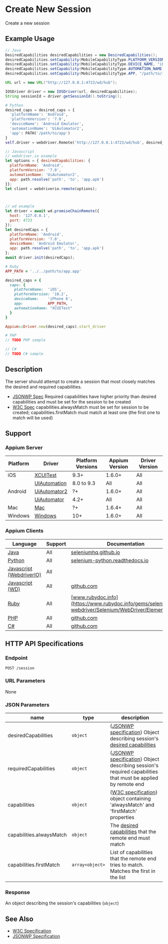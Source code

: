 # Create New Session

Create a new session
## Example Usage

```java
// Java
DesiredCapabilities desiredCapabilities = new DesiredCapabilities();
desiredCapabilities.setCapability(MobileCapabilityType.PLATFORM_VERSION, "10.3");
desiredCapabilities.setCapability(MobileCapabilityType.DEVICE_NAME, "iPhone Simulator");
desiredCapabilities.setCapability(MobileCapabilityType.AUTOMATION_NAME, "XCUITest");
desiredCapabilities.setCapability(MobileCapabilityType.APP, "/path/to/ios/app.zip");

URL url = new URL("http://127.0.0.1:4723/wd/hub");

IOSDriver driver = new IOSDriver(url, desiredCapabilities);
String sessionId = driver.getSessionId().toString();

```

```python
# Python
desired_caps = desired_caps = {
  'platformName': 'Android',
  'platformVersion': '7.0',
  'deviceName': 'Android Emulator',
  'automationName': 'UiAutomator2',
  'app': PATH('/path/to/app')
}
self.driver = webdriver.Remote('http://127.0.0.1:4723/wd/hub', desired_caps)

```

```javascript
// Javascript
// webdriver.io example
let options = { desiredCapabilities: { 
  platformName: 'Android',
  platformVersion: '7.0',
  automationName: 'UiAutomator2',
  app: path.resolve('path', 'to', 'app.apk')
}};
let client = webdriverio.remote(options);



// wd example
let driver = await wd.promiseChainRemote({
  host: '127.0.0.1',
  port: 4723
});
let desiredCaps = {
  platformName: 'Android',
  platformVersion: '7.0',
  deviceName: 'Android Emulator',
  app: path.resolve('path', 'to', 'app.apk')
};
await driver.init(desiredCaps);

```

```ruby
# Ruby
APP_PATH = '../../path/to/app.app'

desired_caps = {
  caps: {
    platformName:  'iOS',
    platformVersion: '10.2',
    deviceName:    'iPhone 6',
    app:           APP_PATH,
    automationName: "XCUITest"
  }
}

Appium::Driver.new(desired_caps).start_driver

```

```php
# PHP
// TODO PHP sample

```

```csharp
// C#
// TODO C# sample

```


## Description

The server should attempt to create a session that most closely matches the desired and required capabilities. 

* [JSONWP Spec](https://github.com/SeleniumHQ/selenium/wiki/JsonWireProtocol#session-1) Required capabilities have higher priority than desired capabilities and must be set for the session to be created
* [W3C Spec](https://www.w3.org/TR/webdriver/#dfn-new-session) capabilities.alwaysMatch must be set for session to be created; capabilities.firstMatch must match at least one (the first one to match will be used)


## Support

### Appium Server

|Platform|Driver|Platform Versions|Appium Version|Driver Version|
|--------|----------------|------|--------------|--------------|
| iOS | [XCUITest](/docs/en/drivers/ios-xcuitest.md) | 9.3+ | 1.6.0+ | All |
|  | [UIAutomation](/docs/en/drivers/ios-uiautomation.md) | 8.0 to 9.3 | All | All |
| Android | [UiAutomator2](/docs/en/drivers/android-uiautomator2.md) | ?+ | 1.6.0+ | All |
|  | [UiAutomator](/docs/en/drivers/android-uiautomator.md) | 4.2+ | All | All |
| Mac | [Mac](/docs/en/drivers/mac.md) | ?+ | 1.6.4+ | All |
| Windows | [Windows](/docs/en/drivers/windows.md) | 10+ | 1.6.0+ | All |

### Appium Clients

|Language|Support|Documentation|
|--------|-------|-------------|
|[Java](https://github.com/appium/java-client/releases/latest)| All | [seleniumhq.github.io](https://seleniumhq.github.io/selenium/docs/api/java/org/openqa/selenium/remote/server/DefaultSession.html#createSession-org.openqa.selenium.remote.server.DriverFactory-org.openqa.selenium.remote.server.Clock-org.openqa.selenium.remote.SessionId-org.openqa.selenium.Capabilities-) |
|[Python](https://github.com/appium/python-client/releases/latest)| All | [selenium-python.readthedocs.io](http://selenium-python.readthedocs.io/api.html#selenium.webdriver.remote.webelement.WebElement.clear) |
|[Javascript (WebdriverIO)](http://webdriver.io/index.html)| All |  |
|[Javascript (WD)](https://github.com/admc/wd/releases/latest)| All | [github.com](https://github.com/admc/wd/blob/master/lib/commands.js#L1780) |
|[Ruby](https://github.com/appium/ruby_lib/releases/latest)| All | [www.rubydoc.info](https://www.rubydoc.info/gems/selenium-webdriver/Selenium/WebDriver/Element:clear) |
|[PHP](https://github.com/appium/php-client/releases/latest)| All | [github.com](https://github.com/appium/php-client/) |
|[C#](https://github.com/appium/appium-dotnet-driver/releases/latest)| All | [github.com](https://github.com/appium/appium-dotnet-driver/) |

## HTTP API Specifications

### Endpoint

`POST /session`

### URL Parameters

None

### JSON Parameters

|name|type|description|
|----|----|-----------|
| desiredCapabilities | `object` | ([JSONWP specification](https://github.com/SeleniumHQ/selenium/wiki/JsonWireProtocol#session-1)) Object describing session's [desired capabilities](/docs/en/writing-running-appium/caps.md) |
| requiredCapabilities | `object` | ([JSONWP specification](https://github.com/SeleniumHQ/selenium/wiki/JsonWireProtocol#session-1)) Object describing session's required capabilities that must be applied by remote end |
| capabilities | `object` | ([W3C specification](https://www.w3.org/TR/webdriver/#dfn-new-session)) object containing 'alwaysMatch' and 'firstMatch' properties |
| capabilities.alwaysMatch | `object` | The [desired capabilities](/docs/en/writing-running-appium/caps.md) that the remote end must match |
| capabilities.firstMatch | `array<object>` | List of capabilities that the remote end tries to match. Matches the first in the list |

### Response

An object describing the session's capabilities (`object`)

## See Also

* [W3C Specification](https://www.w3.org/TR/webdriver/#dfn-new-session)
* [JSONWP Specification](https://github.com/SeleniumHQ/selenium/wiki/JsonWireProtocol#session-1)

